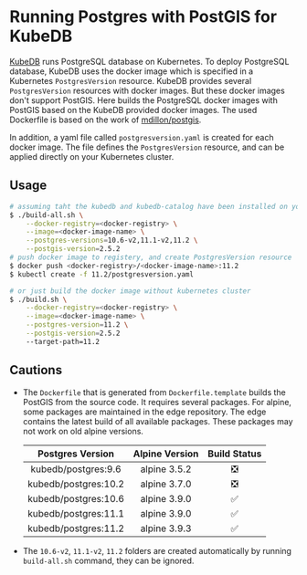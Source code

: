 # Running Postgres with PostGIS for KubeDB
[KubeDB](https://kubedb.com/) runs PostgreSQL database on Kubernetes. To deploy PostgreSQL database, KubeDB uses the docker image which is specified in a Kubernetes `PostgresVersion` resource.
KubeDB provides several `PostgresVersion` resources with docker images. But these docker images don't support PostGIS.
Here builds the PostgreSQL docker images with PostGIS based on the KubeDB provided docker images. The used Dockerfile is based on the work of [mdillon/postgis](https://github.com/appropriate/docker-postgis).

In addition, a yaml file called `postgresversion.yaml` is created for each docker image. The file defines the `PostgresVersion` resource, and can be applied directly on your Kubernetes cluster. 

## Usage
```bash
# assuming taht the kubedb and kubedb-catalog have been installed on your kubernetes cluster
$ ./build-all.sh \
    --docker-registry=<docker-registry> \
    --image=<docker-image-name> \
    --postgres-versions=10.6-v2,11.1-v2,11.2 \
    --postgis-version=2.5.2
# push docker image to registery, and create PostgresVersion resource
$ docker push <docker-registry>/<docker-image-name>:11.2
$ kubectl create -f 11.2/postgresversion.yaml

# or just build the docker image without kubernetes cluster
$ ./build.sh \
    --docker-registry=<docker-registry> \
    --image=<docker-image-name> \
    --postgres-version=11.2 \
    --postgis-version=2.5.2
    --target-path=11.2
```

## Cautions
* The `Dockerfile` that is generated from `Dockerfile.template` builds the PostGIS from the source code. It requires several packages. For alpine, some packages are maintained in the edge repository. The edge contains the latest build of all available packages. These packages may not work on old alpine versions.

  | Postgres Version      | Alpine Version | Build Status                  |
  | :-------------------: | :------------: | :---------------------------: |
  | kubedb/postgres:9.6   | alpine 3.5.2   | :negative_squared_cross_mark: |
  | kubedb/postgres:10.2  | alpine 3.7.0   | :negative_squared_cross_mark: |
  | kubedb/postgres:10.6  | alpine 3.9.0   | :white_check_mark:            |
  | kubedb/postgres:11.1  | alpine 3.9.0   | :white_check_mark:            |
  | kubedb/postgres:11.2  | alpine 3.9.3   | :white_check_mark:            |

* The `10.6-v2`, `11.1-v2`, `11.2` folders are created automatically by running `build-all.sh` command, they can be ignored.